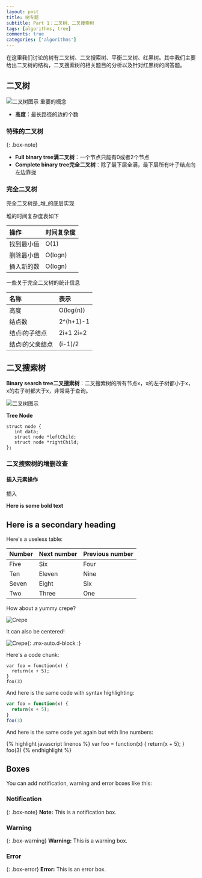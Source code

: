 ```yaml
---
layout: post
title: 树专题
subtitle: Part 1：二叉树、二叉搜索树
tags: [algorithms, tree]
comments: true
categories: ['algorithms']
---
```

在这里我们讨论的树有二叉树、二叉搜索树、平衡二叉树、红黑树。其中我们主要给出二叉树的结构，二叉搜索树的相关题目的分析以及针对红黑树的问答题。
## 二叉树

![二叉树图示](https://www.tutorialspoint.com/data_structures_algorithms/images/binary_tree.jpg)
重要的概念
* **高度**：最长路径的边的个数

### 特殊的二叉树

{: .box-note}
 * **Full binary tree满二叉树**：一个节点只能有0或者2个节点
 * **Complete binary tree完全二叉树**：除了最下层全满，最下层所有叶子结点向左边靠拢 


### 完全二叉树
完全二叉树是_堆_的底层实现

堆的时间复杂度表如下

| 操作 | 时间复杂度| 
| :------ |:--- | 
| 找到最小值 | O(1) |
| 删除最小值| O(logn) | 
| 插入新的数 | O(logn)|

一些关于完全二叉树的统计信息

| 名称 | 表示| 
| :------ |:--- | 
| 高度 | O(log(n)) |
| 结点数| 2^(h+1)-1 | 
| 结点i的子结点 | 2i+1 2i+2|
| 结点i的父亲结点 | (i-1)/2|


## 二叉搜索树

**Binary search tree二叉搜索树**：二叉搜索树的所有节点x，x的左子树都小于x，x的右子树都大于x，非常易于查询。

![二叉树图示](https://www.tutorialspoint.com/data_structures_algorithms/images/binary_tree.jpg)

**Tree Node**
~~~
struct node {
   int data;   
   struct node *leftChild;
   struct node *rightChild;
};
~~~

### 二叉搜索树的增删改查
#### 插入元素操作
插入

**Here is some bold text**




## Here is a secondary heading

Here's a useless table:

| Number | Next number | Previous number |
| :------ |:--- | :--- |
| Five | Six | Four |
| Ten | Eleven | Nine |
| Seven | Eight | Six |
| Two | Three | One |


How about a yummy crepe?

![Crepe](https://s3-media3.fl.yelpcdn.com/bphoto/cQ1Yoa75m2yUFFbY2xwuqw/348s.jpg)

It can also be centered!

![Crepe](https://s3-media3.fl.yelpcdn.com/bphoto/cQ1Yoa75m2yUFFbY2xwuqw/348s.jpg){: .mx-auto.d-block :}

Here's a code chunk:

~~~
var foo = function(x) {
  return(x + 5);
}
foo(3)
~~~

And here is the same code with syntax highlighting:

```javascript
var foo = function(x) {
  return(x + 5);
}
foo(3)
```

And here is the same code yet again but with line numbers:

{% highlight javascript linenos %}
var foo = function(x) {
  return(x + 5);
}
foo(3)
{% endhighlight %}

## Boxes
You can add notification, warning and error boxes like this:

### Notification

{: .box-note}
**Note:** This is a notification box.

### Warning

{: .box-warning}
**Warning:** This is a warning box.

### Error

{: .box-error}
**Error:** This is an error box.
